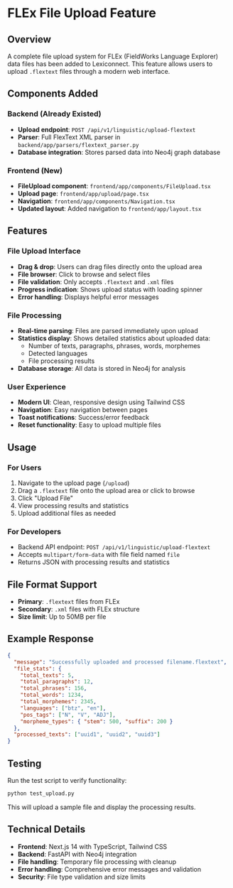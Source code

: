 # FLEx File Upload Feature

## Overview

A complete file upload system for FLEx (FieldWorks Language Explorer) data files has been added to Lexiconnect. This feature allows users to upload `.flextext` files through a modern web interface.

## Components Added

### Backend (Already Existed)

- **Upload endpoint**: `POST /api/v1/linguistic/upload-flextext`
- **Parser**: Full FlexText XML parser in `backend/app/parsers/flextext_parser.py`
- **Database integration**: Stores parsed data into Neo4j graph database

### Frontend (New)

- **FileUpload component**: `frontend/app/components/FileUpload.tsx`
- **Upload page**: `frontend/app/upload/page.tsx`
- **Navigation**: `frontend/app/components/Navigation.tsx`
- **Updated layout**: Added navigation to `frontend/app/layout.tsx`

## Features

### File Upload Interface

- **Drag & drop**: Users can drag files directly onto the upload area
- **File browser**: Click to browse and select files
- **File validation**: Only accepts `.flextext` and `.xml` files
- **Progress indication**: Shows upload status with loading spinner
- **Error handling**: Displays helpful error messages

### File Processing

- **Real-time parsing**: Files are parsed immediately upon upload
- **Statistics display**: Shows detailed statistics about uploaded data:
  - Number of texts, paragraphs, phrases, words, morphemes
  - Detected languages
  - File processing results
- **Database storage**: All data is stored in Neo4j for analysis

### User Experience

- **Modern UI**: Clean, responsive design using Tailwind CSS
- **Navigation**: Easy navigation between pages
- **Toast notifications**: Success/error feedback
- **Reset functionality**: Easy to upload multiple files

## Usage

### For Users

1. Navigate to the upload page (`/upload`)
2. Drag a `.flextext` file onto the upload area or click to browse
3. Click "Upload File"
4. View processing results and statistics
5. Upload additional files as needed

### For Developers

- Backend API endpoint: `POST /api/v1/linguistic/upload-flextext`
- Accepts `multipart/form-data` with file field named `file`
- Returns JSON with processing results and statistics

## File Format Support

- **Primary**: `.flextext` files from FLEx
- **Secondary**: `.xml` files with FLEx structure
- **Size limit**: Up to 50MB per file

## Example Response

```json
{
  "message": "Successfully uploaded and processed filename.flextext",
  "file_stats": {
    "total_texts": 5,
    "total_paragraphs": 12,
    "total_phrases": 156,
    "total_words": 1234,
    "total_morphemes": 2345,
    "languages": ["btz", "en"],
    "pos_tags": ["N", "V", "ADJ"],
    "morpheme_types": { "stem": 500, "suffix": 200 }
  },
  "processed_texts": ["uuid1", "uuid2", "uuid3"]
}
```

## Testing

Run the test script to verify functionality:

```bash
python test_upload.py
```

This will upload a sample file and display the processing results.

## Technical Details

- **Frontend**: Next.js 14 with TypeScript, Tailwind CSS
- **Backend**: FastAPI with Neo4j integration
- **File handling**: Temporary file processing with cleanup
- **Error handling**: Comprehensive error messages and validation
- **Security**: File type validation and size limits
